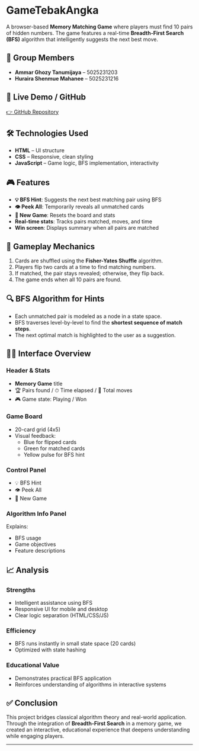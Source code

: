 # GameTebakAngka

A browser-based **Memory Matching Game** where players must find 10 pairs of hidden numbers. The game features a real-time **Breadth-First Search (BFS)** algorithm that intelligently suggests the next best move.

## 👥 Group Members

- **Ammar Ghozy Tanumijaya** – 5025231203  
- **Huraira Shenmue Mahanee** – 5025231216  

## 🔗 Live Demo / GitHub

[👉 GitHub Repository](https://github.com/Sh3nm/GameTebakAngka)

## 🛠️ Technologies Used

- **HTML** – UI structure  
- **CSS** – Responsive, clean styling  
- **JavaScript** – Game logic, BFS implementation, interactivity  

## 🎮 Features

- **💡 BFS Hint**: Suggests the next best matching pair using BFS
- **👁 Peek All**: Temporarily reveals all unmatched cards
- **🔄 New Game**: Resets the board and stats
- **Real-time stats**: Tracks pairs matched, moves, and time
- **Win screen**: Displays summary when all pairs are matched

## 🧩 Gameplay Mechanics

1. Cards are shuffled using the **Fisher-Yates Shuffle** algorithm.
2. Players flip two cards at a time to find matching numbers.
3. If matched, the pair stays revealed; otherwise, they flip back.
4. The game ends when all 10 pairs are found.

## 🔍 BFS Algorithm for Hints

- Each unmatched pair is modeled as a node in a state space.
- BFS traverses level-by-level to find the **shortest sequence of match steps**.
- The next optimal match is highlighted to the user as a suggestion.

## 🧑‍💻 Interface Overview

### Header & Stats
- **Memory Game** title
- 🏆 Pairs found / ⏱ Time elapsed / 🎯 Total moves
- 🎮 Game state: Playing / Won

### Game Board
- 20-card grid (4x5)
- Visual feedback:
  - Blue for flipped cards
  - Green for matched cards
  - Yellow pulse for BFS hint

### Control Panel
- 💡 BFS Hint
- 👁 Peek All
- 🔄 New Game

### Algorithm Info Panel
Explains:
- BFS usage
- Game objectives
- Feature descriptions

## 📈 Analysis

### Strengths
- Intelligent assistance using BFS
- Responsive UI for mobile and desktop
- Clear logic separation (HTML/CSS/JS)

### Efficiency
- BFS runs instantly in small state space (20 cards)
- Optimized with state hashing

### Educational Value
- Demonstrates practical BFS application
- Reinforces understanding of algorithms in interactive systems

## ✅ Conclusion

This project bridges classical algorithm theory and real-world application. Through the integration of **Breadth-First Search** in a memory game, we created an interactive, educational experience that deepens understanding while engaging players.

---
